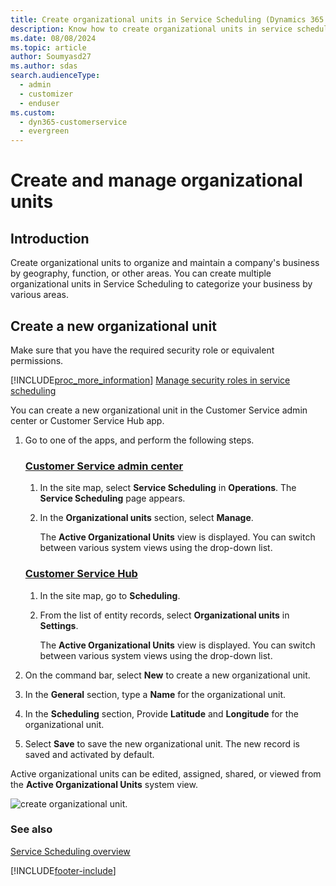 ```yaml
---
title: Create organizational units in Service Scheduling (Dynamics 365 Customer Service)
description: Know how to create organizational units in service scheduling in Dynamics 365 Customer Service.
ms.date: 08/08/2024
ms.topic: article
author: Soumyasd27
ms.author: sdas
search.audienceType: 
  - admin
  - customizer
  - enduser
ms.custom: 
  - dyn365-customerservice
  - evergreen
---
```


# Create and manage organizational units  

## Introduction

Create organizational units to organize and maintain a company's business by geography, function, or other areas. You can create multiple organizational units in Service Scheduling to categorize your business by various areas.

## Create a new organizational unit

Make sure that you have the required security role or equivalent permissions. 

[!INCLUDE[proc_more_information](../../includes/proc-more-information.md)] [Manage security roles in service scheduling](manage-security-roles.md)

You can create a new organizational unit in the Customer Service admin center or Customer Service Hub app.

1. Go to one of the apps, and perform the following steps.

   ### [Customer Service admin center](#tab/customerserviceadmincenter)

    1. In the site map, select **Service Scheduling** in **Operations**. The **Service Scheduling** page appears.
    1. In the **Organizational units** section, select **Manage**.                                                                         
        
        The **Active Organizational Units** view is displayed. You can switch between various system views using the drop-down list.  

   ### [Customer Service Hub](#tab/customerservicehub)

    1. In the site map, go to **Scheduling**.
    1. From the list of entity records, select **Organizational units** in **Settings**.                                                              
       
       The **Active Organizational Units** view is displayed. You can switch between various system views using the drop-down list.  
     
 2. On the command bar, select **New** to create a new organizational unit.
 3. In the **General** section, type a **Name** for the organizational unit.
 4. In the **Scheduling** section, Provide **Latitude** and **Longitude** for the organizational unit.
 5. Select **Save** to save the new organizational unit. The new record is saved and activated by default.
  
  Active organizational units can be edited, assigned, shared, or viewed from the **Active Organizational Units** system view.
  
   ![create organizational unit.](../media/org_units.png)

### See also

[Service Scheduling overview](basics-service-service-scheduling.md)


[!INCLUDE[footer-include](../../includes/footer-banner.md)]
